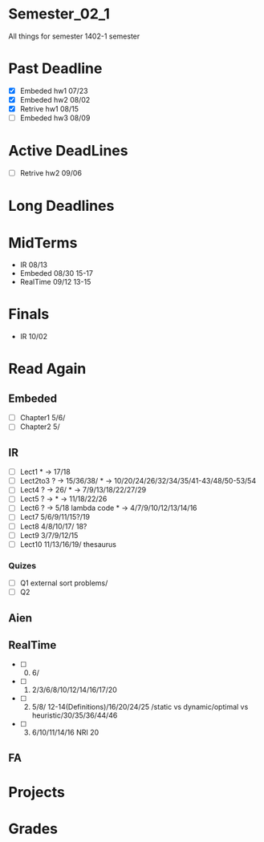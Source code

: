 # Semester_02_1
All things for semester 1402-1 semester

# Past Deadline
- [x] Embeded    hw1         07/23
- [x] Embeded    hw2         08/02
- [x] Retrive    hw1         08/15
- [ ] Embeded    hw3         08/09

# Active DeadLines
- [ ] Retrive    hw2         09/06


# Long Deadlines

# MidTerms
- IR            08/13
- Embeded       08/30   15-17
- RealTime      09/12   13-15

# Finals
- IR            10/02


# Read Again
## Embeded
- [ ] Chapter1  5/6/
- [ ] Chapter2  5/

## IR
- [ ] Lect1     * -> 17/18
- [ ] Lect2to3  ? -> 15/36/38/        * -> 10/20/24/26/32/34/35/41-43/48/50-53/54
- [ ] Lect4     ? -> 26/              * -> 7/9/13/18/22/27/29
- [ ] Lect5     ? ->                  * -> 11/18/22/26
- [ ] Lect6     ? -> 5/18 lambda code * -> 4/7/9/10/12/13/14/16
- [ ] Lect7     5/6/9/11/15?/19
- [ ] Lect8     4/8/10/17/ 18?
- [ ] Lect9     3/7/9/12/15
- [ ] Lect10    11/13/16/19/ thesaurus

### Quizes
- [ ] Q1        external sort problems/
- [ ] Q2

## Aien

## RealTime
- [ ] 0.    6/
- [ ] 1.    2/3/6/8/10/12/14/16/17/20
- [ ] 2.    5/8/ 12-14(Definitions)/16/20/24/25 /static vs dynamic/optimal vs heuristic/30/35/36/44/46
- [ ] 3.    6/10/11/14/16 NRI 20

## FA

# Projects

# Grades